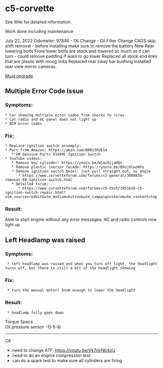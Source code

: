 # c5-corvette

See Wiki for detailed information.

Work done including maintenance

July 22, 2022
Odometer: 97846 - Oil Change - Oil Filter Change
CAGS skip shift removal - before installing make sure to remove the battery
New Rear lowering bolts
Front lower bolts are stock and lowered as much as it can turn - could remove padding if want to go lower
Replaced all stock end links that are plastic with moog links
Replaced rear sway bar bushing
Installed rear view mirror cameras.

[Must upgrade](https://youtu.be/ZJEy2ohTPmw)

## Multiple Error Code Issue
### Symptoms:
    * Car showing multiple error codes from shocks to tires
    * Car radio and AC panel does not light up
    * BCM error codes
 ### Fix:
    * Replace ignition switch assemply:
    * Part from Amazon: https://amzn.com/B0013FU614
       * GM Genuine Parts D1499C Ignition Switch
    * YouTube videos:
       * Remove key cylinder: https://youtu.be/Wjas0jjaHQs
       * Remove plastic inerior facade: https://youtu.be/B5njXCwzWYo
       * Remove ignition switch bezel: just pull straight out, no angle
          * https://www.corvetteforum.com/forums/c3-general/3068850-removal-68-ignition-switch.html
       * Detailed forum:
          * https://www.corvetteforum.com/forums/c5-tech/1951626-c5-ignition-switch-repair.html?utm_source=reddit&utm_medium=button&utm_campaign=share&utm_content=top
          
  ### Result:
  Able to start engine without any error messages.  AC and radio controls now light up
  
  
  ## Left Headlamp was raised
  ### Symptoms:
     * left headlamp was raised and when you turn off light, the headlight turns off, but there is still a bit of the headlight showing
  ### Fix:
     * turn the manual motorl knob enough to lower the headlight
  ### Result:
     * headlamp fully goes down
 
 
 Torque Specs <br>
 Oil pressure sensor -15 ft-lb

----

C6 

* need to change ATF:  https://youtu.be/Vk7nIrNb4zU
* need to do an engine compression test 
* can do a spark test to make sure all cylinders are firing

